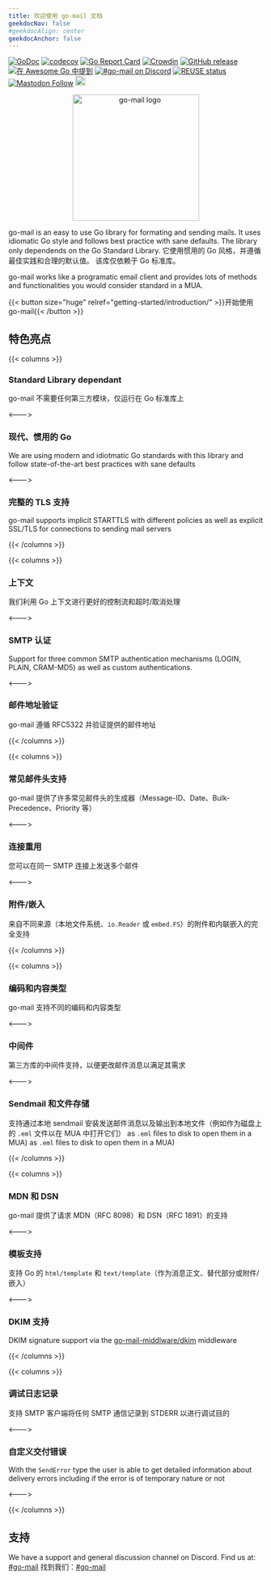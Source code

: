 ```yaml
---
title: 欢迎使用 go-mail 文档
geekdocNav: false
#geekdocAlign: center
geekdocAnchor: false
---
```


[![GoDoc](https://godoc.org/github.com/wneessen/go-mail?status.svg)](https://pkg.go.dev/github.com/wneessen/go-mail) [![codecov](https://codecov.io/gh/wneessen/go-mail/branch/main/graph/badge.svg?token=37KWJV03MR)](https://codecov.io/gh/wneessen/go-mail) [![Go Report Card](https://goreportcard.com/badge/github.com/wneessen/go-mail)](https://goreportcard.com/report/github.com/wneessen/go-mail) [![Crowdin](https://badges.crowdin.net/go-mail/localized.svg)](https://crowdin.com/project/go-mail) [![GitHub release](https://img.shields.io/github/v/release/wneessen/go-mail)](https://github.com/wneessen/go-mail/releases/latest) [![在 Awesome Go 中提到](https://awesome.re/mentioned-badge-flat.svg)](https://github.com/avelino/awesome-go) [![#go-mail on Discord](https://img.shields.io/badge/Discord-%23gomail-blue.svg)](https://discord.gg/ysQXkaccXk) [![REUSE status](https://api.reuse.software/badge/github.com/wneessen/go-mail)](https://api.reuse.software/info/github.com/wneessen/go-mail)
<a rel="me" href="https://s.pebcak.de/@go_mail"><img alt="Mastodon Follow" src="https://img.shields.io/mastodon/follow/109378026621298088?domain=https%3A%2F%2Fs.pebcak.de&style=social"></a>
<a href="https://ko-fi.com/D1D24V9IX"><img src="https://uploads-ssl.webflow.com/5c14e387dab576fe667689cf/5cbed8a4ae2b88347c06c923_BuyMeACoffee_blue.png" height="20" alt="buy ma a coffee"></a>

<p align="center"><img src="/go-mail-2.svg" width="250" alt="go-mail logo"/></p>

go-mail is an easy to use Go library for formating and sending mails. It uses idiomatic Go style and follows best practice with sane defaults. The library only dependends on the Go Standard Library. 它使用惯用的 Go 风格，并遵循最佳实践和合理的默认值。 该库仅依赖于 Go 标准库。

go-mail works like a programatic email client and provides lots of methods and functionalities you would consider standard in a MUA.

<div class="btn-centered btn-huge">
{{< button size="huge" relref="getting-started/introduction/" >}}开始使用 go-mail{{< /button >}}
</div>

## 特色亮点

{{< columns >}}

### Standard Library dependant

go-mail 不需要任何第三方模块，仅运行在 Go 标准库上

<--->

### 现代、惯用的 Go

We are using modern and idiotmatic Go standards with this library and follow state-of-the-art best practices with sane defaults

<--->

### 完整的 TLS 支持

go-mail supports implicit STARTTLS with different policies as well as explicit SSL/TLS for connections to sending mail servers

{{< /columns >}}

{{< columns >}}

### 上下文

我们利用 Go 上下文进行更好的控制流和超时/取消处理

<--->

### SMTP 认证

Support for three common SMTP authentication mechanisms (LOGIN, PLAIN, CRAM-MD5) as well as custom authentications.

<--->

### 邮件地址验证

go-mail 遵循 RFC5322 并验证提供的邮件地址

{{< /columns >}}

{{< columns >}}

### 常见邮件头支持

go-mail 提供了许多常见邮件头的生成器（Message-ID、Date、Bulk-Precedence、Priority 等）

<--->

### 连接重用

您可以在同一 SMTP 连接上发送多个邮件

<--->

### 附件/嵌入

来自不同来源（本地文件系统、`io.Reader` 或 `embed.FS`）的附件和内联嵌入的完全支持

{{< /columns >}}

{{< columns >}}

### 编码和内容类型

go-mail 支持不同的编码和内容类型

<--->

### 中间件

第三方库的中间件支持，以便更改邮件消息以满足其需求

<--->

### Sendmail 和文件存储

支持通过本地 sendmail 安装发送邮件消息以及输出到本地文件（例如作为磁盘上的 `.eml` 文件以在 MUA 中打开它们） as `.eml` files to disk to open them in a MUA) as `.eml` files to disk to open them in a MUA)

{{< /columns >}}

{{< columns >}}

### MDN 和 DSN

go-mail 提供了请求 MDN（RFC 8098）和 DSN（RFC 1891）的支持

<--->

### 模板支持

支持 Go 的 `html/template` 和 `text/template`（作为消息正文、替代部分或附件/嵌入）

<--->

### DKIM 支持

DKIM signature support via the [go-mail-middlware/dkim](https://github.com/wneessen/go-mail-middleware/tree/main/dkim) middleware

{{< /columns >}}

{{< columns >}}

### 调试日志记录

支持 SMTP 客户端将任何 SMTP 通信记录到 STDERR 以进行调试目的

<--->

### 自定义交付错误

With the `SendError` type the user is able to get detailed information about delivery errors including if the error is of temporary nature or not

<--->

{{< /columns >}}

## 支持
We have a support and general discussion channel on Discord. Find us at: [#go-mail](https://discord.gg/dbfQyC4s) 找到我们：[#go-mail](https://discord.gg/dbfQyC4s)

